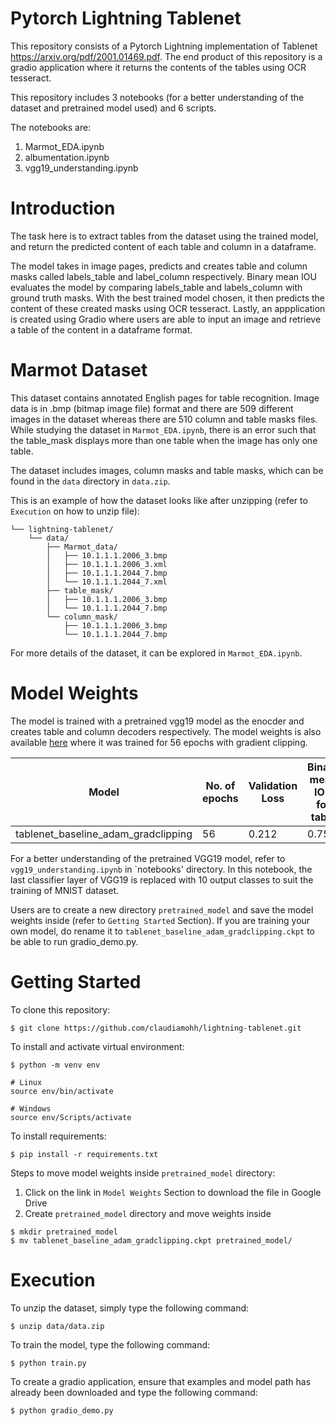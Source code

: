 # Pytorch Lightning Tablenet

This repository consists of a Pytorch Lightning implementation of Tablenet https://arxiv.org/pdf/2001.01469.pdf. The end product of this repository is a gradio application where it returns the contents of the tables using OCR tesseract. 

This repository includes 3 notebooks (for a better understanding of the dataset and pretrained model used) and 6 scripts. 

The notebooks are: 
1. Marmot_EDA.ipynb
2. albumentation.ipynb
3. vgg19_understanding.ipynb

# Introduction 

The task here is to extract tables from the dataset using the trained model, and return the predicted content of each table and column in a dataframe. 

The model takes in image pages, predicts and creates table and column masks called labels_table and label_column respectively. Binary mean IOU evaluates the model by comparing labels_table and labels_column with ground truth masks. With the best trained model chosen, it then predicts the content of these created masks using OCR tesseract. Lastly, an appplication is created using Gradio where users are able to input an image and retrieve a table of the content in a dataframe format. 

# Marmot Dataset 

This dataset contains annotated English pages for table recognition. Image data is in .bmp (bitmap image file) format and there are 509 different images in the dataset whereas there are 510 column and table masks files. While studying the dataset in `Marmot_EDA.ipynb`, there is an error such that the table_mask displays more than one table when the image has only one table. 

The dataset includes images, column masks and table masks, which can be found in the `data` directory in `data.zip`.  

This is an example of how the dataset looks like after unzipping (refer to `Execution` on how to unzip file): 

```
└── lightning-tablenet/
    └── data/
        ├── Marmot_data/
        │   ├── 10.1.1.1.2006_3.bmp
        │   ├── 10.1.1.1.2006_3.xml
        │   ├── 10.1.1.1.2044_7.bmp
        │   └── 10.1.1.1.2044_7.xml
        ├── table_mask/
        │   ├── 10.1.1.1.2006_3.bmp
        │   └── 10.1.1.1.2044_7.bmp
        └── column_mask/
            ├── 10.1.1.1.2006_3.bmp
            └── 10.1.1.1.2044_7.bmp
```
For more details of the dataset, it can be explored in `Marmot_EDA.ipynb`. 

# Model Weights 

The model is trained with a pretrained vgg19 model as the enocder and creates table and column decoders respectively. The model weights is also available [here]('https://drive.google.com/file/d/1aJfBOwOk6F2wRS0wRevZFGB9cZkDv_Sy/view?usp=sharing') where it was trained for 56 epochs with gradient clipping. 

| Model | No. of epochs | Validation Loss | Binary mean IOU for table | Binary mean IOU for column |
|-------|---------------|-----------------|---------------------------|----------------------------|
|tablenet_baseline_adam_gradclipping| 56 | 0.212 | 0.753 | 0.689 | 

For a better understanding of the pretrained VGG19 model, refer to `vgg19_understanding.ipynb` in `notebooks' directory. In this notebook, the last classifier layer of VGG19 is replaced with 10 output classes to suit the training of MNIST dataset. 

Users are to create a new directory `pretrained_model` and save the model weights inside (refer to `Getting Started` Section). If you are training your own model, do rename it to `tablenet_baseline_adam_gradclipping.ckpt` to be able to run gradio_demo.py. 

# Getting Started 

To clone this repository: 
```
$ git clone https://github.com/claudiamohh/lightning-tablenet.git
```

To install and activate virtual environment:
```
$ python -m venv env

# Linux
source env/bin/activate

# Windows
source env/Scripts/activate
```

To install requirements:
```
$ pip install -r requirements.txt
```

Steps to move model weights inside `pretrained_model` directory:
1. Click on the link in `Model Weights` Section to download the file in Google Drive
2. Create `pretrained_model` directory and move weights inside 
```
$ mkdir pretrained_model
$ mv tablenet_baseline_adam_gradclipping.ckpt pretrained_model/
```

# Execution 

To unzip the dataset, simply type the following command: 
```
$ unzip data/data.zip
```

To train the model, type the following command: 
```
$ python train.py
```

To create a gradio application, ensure that examples and model path has already been downloaded and type the following command: 
```
$ python gradio_demo.py
```


